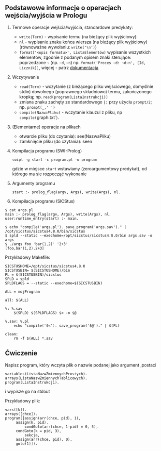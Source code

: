 ## Podstawowe informacje o operacjach wejścia/wyjścia w Prologu

1. Termowe operacje wejścia/wyjścia, standardowe predykaty:
      * `write(Term)` - wypisanie termu (na bieżący plik wyjściowy)
      * `nl`  - wypisanie znaku końca wiersza (na bieżący plik wyjściowy)
            (równoważne wywołaniu: `write('\n')`)
      * `format('<opis formatu>', ListaElementów)`
          wypisanie wszystkich elementów, zgodnie z podanym opisem
          znaki sterujące: poprzedzone `~` (np. `~d`, `~n`)
          np. `format('Proces ~d: ~d~n', [Id, Licznik])`, więcej - patrz [dokumentacja](https://www.swi-prolog.org/pldoc/man?predicate=format/2).
2. Wczytywanie
      * `read(Term)` - wczytanie (z bieżącego pliku wejściowego, domyślnie stdin) dowolnego
          (poprawnego składniowo) termu, zakończonego kropką;
          np. `read(program(ListaInstrukcji))`
      * zmiana znaku zachęty ze standardowego `|:` przy użyciu `prompt/2`; np. `prompt(_,' ')`
      * `compile(NazwaPliku)` - wczytanie klauzul z pliku, np `compile(`graph.txt`).
 
3. (Elementarne) operacje na plikach
     - otwarcie pliku (do czytania):    see(NazwaPliku)
     - zamknięcie pliku (do czytania):  seen

4. Kompilacja programu (SWI-Prolog)
   ```
   swipl -g start -c program.pl -o program
   ```
   gdzie w miejsce `start` wstawiamy (zeroargumentowy predykat), od którego ma sie rozpocząć wykonanie

5. Argumenty programu
   ```
   start :- prolog_flag(argv, Args), write(Args), nl.
   ```
6. Kompilacja programu (SICStus)
```
$ cat args.pl
main :- prolog_flag(argv, Args), write(Args), nl.
user:runtime_entry(start) :- main.

$ echo "compile('args.pl'). save_program('args.sav')." | /opt/sicstus/sicstus4.8.0/bin/sicstus
$ spld --static --exechome=/opt/sicstus/sicstus4.8.0/bin args.sav -o args 
$ ./args foo 'bar(1,2)' '2+3'
[foo,bar(1,2),2+3]
```

Przykładowy Makefile:

```
SICSTUSHOME=/opt/sicstus/sicstus4.8.0
SICSTUSBIN= $(SICSTUSHOME)/bin
PL = $(SICSTUSBIN)/sicstus
SPLD = spld
SPLDFLAGS = --static --exechome=$(SICSTUSBIN)

ALL = mojProgram

all: $(ALL)

%: %.sav
	$(SPLD) $(SPLDFLAGS) $< -o $@ 

%.sav: %.pl
	echo "compile('$<'). save_program('$@')." | $(PL)

clean:
	rm -f $(ALL) *.sav
```


## Ćwiczenie

Napisz program, który wczyta plik o nazwie podanej jako argument ,postaci

```
variables(ListaNazwZmiennychProstych).
arrays(ListaNazwZmiennychTablicowych).
program(ListaInstrukcji).
```

i wypisze go na stdout

Przykładowy plik:

```
vars([k]).
arrays([chce]).
program([assign(arr(chce, pid), 1),
	 assign(k, pid),
         condGoto(arr(chce, 1-pid) = 0, 5),
	 condGoto(k = pid, 3),
         sekcja,
	 assign(arr(chce, pid), 0),
	 goto(1)]).
```
